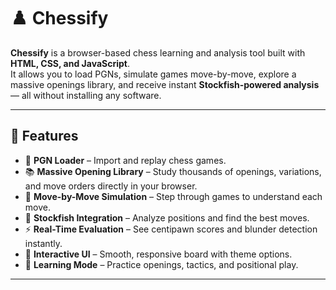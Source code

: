 # ♟️ Chessify

**Chessify** is a browser-based chess learning and analysis tool built with **HTML, CSS, and JavaScript**.  
It allows you to load PGNs, simulate games move-by-move, explore a massive openings library, and receive instant **Stockfish-powered analysis** — all without installing any software.

---

## 🚀 Features

- 📂 **PGN Loader** – Import and replay chess games.
- 📚 **Massive Opening Library** – Study thousands of openings, variations, and move orders directly in your browser.
- 🎯 **Move-by-Move Simulation** – Step through games to understand each move.
- 🤖 **Stockfish Integration** – Analyze positions and find the best moves.
- ⚡ **Real-Time Evaluation** – See centipawn scores and blunder detection instantly.
- 🎨 **Interactive UI** – Smooth, responsive board with theme options.
- 🧠 **Learning Mode** – Practice openings, tactics, and positional play.
---

